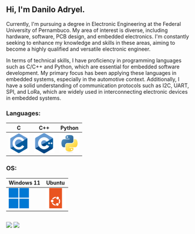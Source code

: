 ## Hi, I'm Danilo Adryel.
Currently, I'm pursuing a degree in Electronic Engineering at the Federal University of Pernambuco. My area of interest is diverse, including hardware, software, PCB design, and embedded electronics. I'm constantly seeking to enhance my knowledge and skills in these areas, aiming to become a highly qualified and versatile electronic engineer.

In terms of technical skills, I have proficiency in programming languages such as C/C++ and Python, which are essential for embedded software development. My primary focus has been applying these languages in embedded systems, especially in the automotive context. Additionally, I have a solid understanding of communication protocols such as I2C, UART, SPI, and LoRa, which are widely used in interconnecting electronic devices in embedded systems.

### Languages:
| C | C++ | Python | 
|----------|----------|----------|
| <img src="https://github.com/devicons/devicon/blob/master/icons/c/c-original.svg" title="C"  alt="C" width="55" height="55"/>  | <img src="https://github.com/devicons/devicon/blob/master/icons/cplusplus/cplusplus-original.svg" title="JavaScript" alt="JavaScript" width="55" height="55"/> |  <img src="https://github.com/devicons/devicon/blob/master/icons/python/python-original.svg" title="Python"  alt="Python" width="55" height="55"/> |

### OS:

| Windows 11 | Ubuntu |
|----------|----------|
| <img src="https://github.com/devicons/devicon/blob/master/icons/windows11/windows11-original.svg" title="Windows 11" alt="Windows" width="55" height="55"/> | <img src="https://github.com/devicons/devicon/blob/master/icons/ubuntu/ubuntu-original.svg" title="Ubuntu" alt="Ubuntu" width="55" height="55"/> |


  
  ##
 
<div> 
  <a href="https://www.instagram.com/danilo.adryel/" target="_blank"><img src="https://img.shields.io/badge/-Instagram-%23E4405F?style=for-the-badge&logo=instagram&logoColor=white" target="_blank"></a>
  <a href="https://www.linkedin.com/in/daniloadryel/" target="_blank"><img src="https://img.shields.io/badge/-LinkedIn-%230077B5?style=for-the-badge&logo=linkedin&logoColor=white" target="_blank"></a> 
</div>
